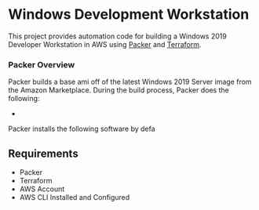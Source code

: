 # Windows Development Workstation
This project provides automation code for building a Windows 2019 Developer Workstation in AWS using [Packer]() and [Terraform]().

### Packer Overview
Packer builds a base ami off of the latest Windows 2019 Server image from the Amazon Marketplace. During the build process, Packer does the following:

- 

Packer installs the following software by defa

## Requirements
- Packer 
- Terraform
- AWS Account
- AWS CLI Installed and Configured

### 